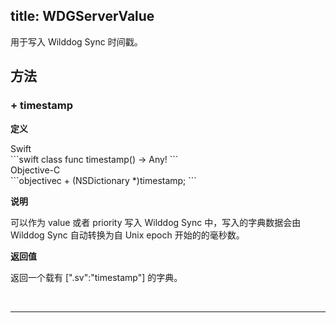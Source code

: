 title: WDGServerValue
---

用于写入 Wilddog Sync 时间戳。




## 方法

### + timestamp

**定义**

<div class="swift-lan">Swift</div>```swift
class func timestamp() -> Any!
```
<div class="objectivec-lan">Objective-C</div>```objectivec
+ (NSDictionary *)timestamp;
```

**说明**

可以作为 value 或者 priority 写入 Wilddog Sync 中，写入的字典数据会由 Wilddog Sync 自动转换为自 Unix epoch 开始的的毫秒数。
 



**返回值**

返回一个载有 [".sv":"timestamp"] 的字典。


</br>

---



